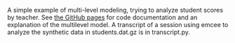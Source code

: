 A simple example of multi-level modeling, trying to analyze student
scores by teacher.  See [the GitHub
pages](http://farr.github.com/multilevel) for code documentation and
an explanation of the multilevel model.  A transcript of a session
using emcee to analyze the synthetic data in students.dat.gz is in
transcript.py.